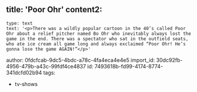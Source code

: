 title: 'Poor Ohr'
content2:
  -
    type: text
    text: '<p>There was a wildly popular cartoon in the 40’s called Poor Ohr about a relief pitcher named Bo Ohr who inevitably always lost the game in the end. There was a spectator who sat in the outfield seats, who ate ice cream all game long and always exclaimed “Poor Ohr! He’s gonna lose the game AGAIN!”</p>'
author: 0fdcfcab-9dc5-4bdc-a78c-4fa4eca4e4e5
import_id: 30dc92fb-4956-479b-a43c-99fdf4ce4837
id: 7493618b-fd99-4174-8774-341dcfd02b94
tags:
  - tv-shows
